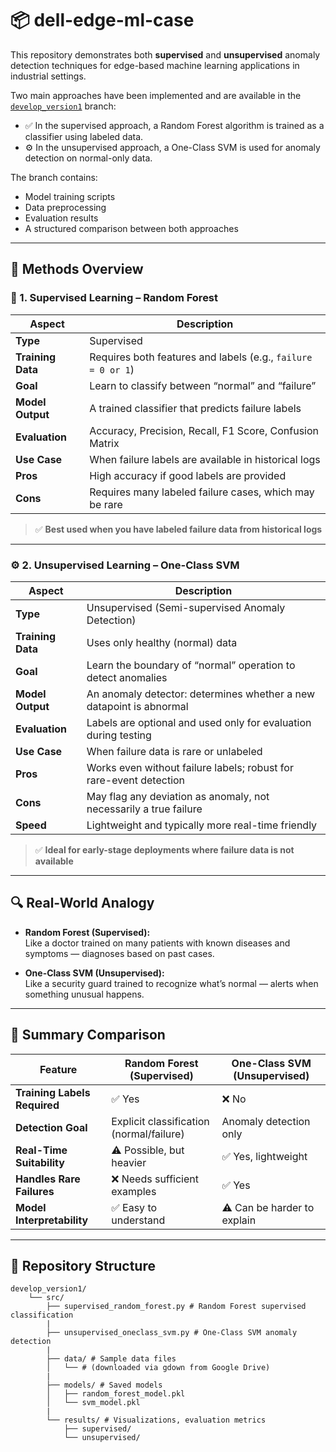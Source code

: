 # 📦 dell-edge-ml-case

This repository demonstrates both **supervised** and **unsupervised** anomaly detection techniques for edge-based machine learning applications in industrial settings.

Two main approaches have been implemented and are available in the [`develop_version1`](https://github.com/VbsmRobotic/dell-edge-ml-case.git) branch:

- ✅ In the supervised approach, a Random Forest algorithm is trained as a classifier using labeled data.
- ⚙️ In the unsupervised approach, a One-Class SVM is used for anomaly detection on normal-only data.

The branch contains:
- Model training scripts
- Data preprocessing
- Evaluation results
- A structured comparison between both approaches

---

## 📘 Methods Overview

### 🧠 1. Supervised Learning – Random Forest

| Aspect              | Description                                                                 |
|---------------------|-----------------------------------------------------------------------------|
| **Type**            | Supervised                                                                  |
| **Training Data**   | Requires both features and labels (e.g., `failure = 0 or 1`)                 |
| **Goal**            | Learn to classify between “normal” and “failure”                             |
| **Model Output**    | A trained classifier that predicts failure labels                            |
| **Evaluation**      | Accuracy, Precision, Recall, F1 Score, Confusion Matrix                      |
| **Use Case**        | When failure labels are available in historical logs                         |
| **Pros**            | High accuracy if good labels are provided                                    |
| **Cons**            | Requires many labeled failure cases, which may be rare                      |

> ✅ **Best used when you have labeled failure data from historical logs**

---

### ⚙️ 2. Unsupervised Learning – One-Class SVM

| Aspect              | Description                                                                 |
|---------------------|-----------------------------------------------------------------------------|
| **Type**            | Unsupervised (Semi-supervised Anomaly Detection)                            |
| **Training Data**   | Uses only healthy (normal) data                                              |
| **Goal**            | Learn the boundary of “normal” operation to detect anomalies                |
| **Model Output**    | An anomaly detector: determines whether a new datapoint is abnormal          |
| **Evaluation**      | Labels are optional and used only for evaluation during testing              |
| **Use Case**        | When failure data is rare or unlabeled                                       |
| **Pros**            | Works even without failure labels; robust for rare-event detection           |
| **Cons**            | May flag any deviation as anomaly, not necessarily a true failure            |
| **Speed**           | Lightweight and typically more real-time friendly                           |

> ✅ **Ideal for early-stage deployments where failure data is not available**

---

## 🔍 Real-World Analogy

- **Random Forest (Supervised):**  
  Like a doctor trained on many patients with known diseases and symptoms — diagnoses based on past cases.

- **One-Class SVM (Unsupervised):**  
  Like a security guard trained to recognize what’s normal — alerts when something unusual happens.

---

## 📝 Summary Comparison

| Feature                     | Random Forest (Supervised)        | One-Class SVM (Unsupervised)     |
|-----------------------------|-----------------------------------|----------------------------------|
| **Training Labels Required**| ✅ Yes                             | ❌ No                             |
| **Detection Goal**          | Explicit classification (normal/failure) | Anomaly detection only     |
| **Real-Time Suitability**   | ⚠️ Possible, but heavier           | ✅ Yes, lightweight               |
| **Handles Rare Failures**   | ❌ Needs sufficient examples       | ✅ Yes                            |
| **Model Interpretability**  | ✅ Easy to understand              | ⚠️ Can be harder to explain       |

---

## 📂 Repository Structure
```
develop_version1/
	└── src/
		├── supervised_random_forest.py # Random Forest supervised classification
		|
		├── unsupervised_oneclass_svm.py # One-Class SVM anomaly detection
		|
		├── data/ # Sample data files
		│ 	└── # (downloaded via gdown from Google Drive)
		|
		├── models/ # Saved models
		│ 	├── random_forest_model.pkl
		│ 	└── svm_model.pkl
		|
		└── results/ # Visualizations, evaluation metrics
			├── supervised/
			└── unsupervised/
```